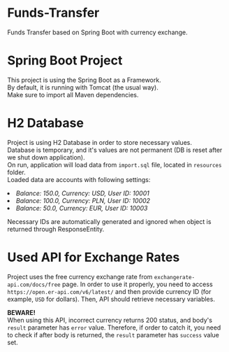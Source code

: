 # Funds-Transfer
Funds Transfer based on Spring Boot with currency exchange.

# Spring Boot Project
This project is using the Spring Boot as a Framework.  
By default, it is running with Tomcat (the usual way).  
Make sure to import all Maven dependencies.  

# H2 Database
Project is using H2 Database in order to store necessary values.  
Database is temporary, and it's values are not permanent (DB is reset after we shut down application).  
On run, application will load data from `import.sql` file, located in `resources` folder.  
Loaded data are accounts with following settings:  
<i><li>Balance: 150.0, Currency: USD, User ID: 10001</li></i>
<i><li>Balance: 100.0, Currency: PLN, User ID: 10002</li></i>
<i><li>Balance: 50.0, Currency: EUR, User ID: 10003</li></i>  

Necessary IDs are automatically generated and ignored when object is returned through ResponseEntity.

# Used API for Exchange Rates
Project uses the free currency exchange rate from `exchangerate-api.com/docs/free` page.
In order to use it properly, you need to access `https://open.er-api.com/v6/latest/` 
and then provide currency ID (for example, `USD` for dollars).
Then, API should retrieve necessary variables.

<b>BEWARE!</b>  
When using this API, incorrect currency returns 200 status, and body's `result` parameter has `error` value.
Therefore, if order to catch it, you need to check if after body is returned, the `result` parameter has `success` value set.